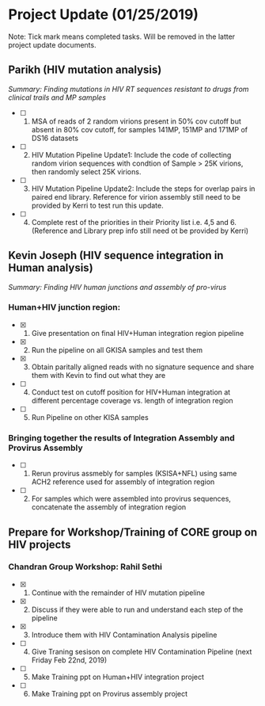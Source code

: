 # **Project Update (01/25/2019)**
Note: Tick mark means completed tasks. Will be removed in the latter project update documents.
## Parikh (HIV mutation analysis)
*Summary: Finding mutations in  HIV RT sequences resistant to drugs from clinical trails and MP samples*
- [ ] 1. MSA of reads of 2 random virions present in 50% cov cutoff but absent in 80% cov cutoff, for samples 141MP, 151MP and 171MP of DS16 datasets
- [ ] 2. HIV Mutation Pipeline Update1: Include the code of collecting random virion sequences with condtion of Sample > 25K virions, then randomly select 25K virions.
- [ ] 3. HIV Mutation Pipeline Update2: Include the steps for overlap pairs in paired end library. Reference for virion assembly still need to be provided by Kerri to test run this update.
- [ ] 4. Complete rest of the priorities in their Priority list i.e. 4,5 and 6. (Reference and Library prep info still need ot be provided by Kerri)

## Kevin Joseph (HIV sequence integration in Human analysis)
*Summary: Finding HIV human junctions and assembly of pro-virus*

### Human+HIV junction region:

- [x] 1. Give presentation on final HIV+Human integration region pipeline
- [x] 2. Run the pipeline on all GKISA samples and test them
- [x] 3. Obtain paritally aligned reads with no signature sequence and share them with Kevin to find out what they are
- [ ] 4. Conduct test on cutoff position for HIV+Human integration at different percentage coverage vs. length of integration region
- [ ] 5. Run Pipeline on other KISA samples

### Bringing together the results of Integration Assembly and Provirus Assembly

- [ ] 1. Rerun provirus assmebly for samples (KSISA+NFL) using same ACH2 reference used for assembly of integration region
- [ ] 2. For samples which were assembled into provirus sequences, concatenate the assembly of integration region


## Prepare for Workshop/Training of CORE group on HIV projects

### Chandran Group Workshop: Rahil Sethi
- [x] 1. Continue with the remainder of HIV mutation pipeline
- [x] 2. Discuss if they were able to run and understand each step of the pipeline
- [x] 3. Introduce them with HIV Contamination Analysis pipeline
- [ ] 4. Give Traning sesison on complete HIV Contamination Pipeline (next Friday Feb 22nd, 2019)
- [ ] 5. Make Training ppt on Human+HIV integration project
- [ ] 6. Make Training ppt on  Provirus assembly project
